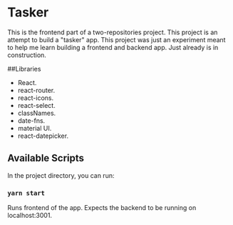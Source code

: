 # Tasker

This is the frontend part of a two-repositories project. This project is an attempt to build a "tasker" app. This project was just an experiment meant to help me learn building a frontend and backend app.
Just already is in construction.

##Libraries
- React.
- react-router.
- react-icons.
- react-select.
- classNames.
- date-fns.
- material UI.
- react-datepicker.

## Available Scripts

In the project directory, you can run:

### `yarn start`

Runs frontend of the app. Expects the backend to be running on localhost:3001.
